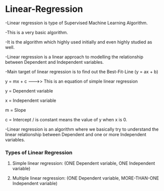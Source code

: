 # Linear-Regression

-Linear regression is type of Supervised Machine Learning Algorithm.

-This is a very basic algorithm.

-It is the algorithm which highly used initially and even highly studied as well.

-Linear regression is a linear approach to modelling the relationship between Dependent and Independent variables.

-Main target of linear regression is to find out the Best-Fit-Line (y = ax + b)

  y = mx + c  --->>  This is an equation of simple linear regression

  y = Dependent variable

  x = Independent variable

  m = Slope

  c = Intercept / is constant means the value of y when x is 0.

-Linear regression is an algorithm where we basically try to understand the linear relationship between Dependent and one or more Independent variables.



### Types of Linear Regression

1. Simple linear regression: (ONE Dependent variable, ONE Independent variable)

2.  Multiple linear regression: (ONE Dependent variable, MORE-THAN-ONE Independent variable)
